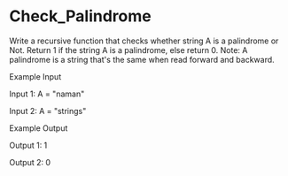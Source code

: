 # Check_Palindrome

Write a recursive function that checks whether string A is a palindrome or Not.
Return 1 if the string A is a palindrome, else return 0.
Note: A palindrome is a string that's the same when read forward and backward.

Example Input

Input 1:
A = "naman"

Input 2:
A = "strings"

Example Output

Output 1:
1

Output 2:
0
